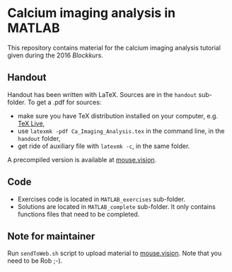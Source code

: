 # Calcium imaging analysis in MATLAB

This repository contains material for the calcium imaging analysis tutorial
given during the 2016 *Blockkurs*.


## Handout

Handout has been written with LaTeX. Sources are in the `handout` sub-folder.
To get a .pdf for sources:

- make sure you have TeX distribution installed on your computer, e.g.
  [TeX Live](https://www.tug.org/texlive/),
- use `latexmk -pdf Ca_Imaging_Analysis.tex` in the command line, in the
  `handout` folder,
- get ride of auxiliary file with `latexmk -c`, in the same folder.

A precompiled version is available at
[mouse.vision](http://mouse.vision/Ca_Imaging_Analysis.pdf).


## Code

- Exercises code is located in `MATLAB_exercises` sub-folder.
- Solutions are located in `MATLAB_complete` sub-folder. It only contains
  functions files that need to be completed.


## Note for maintainer

Run `sendToWeb.sh` script to upload material to
[mouse.vision](http://mouse.vision). Note that you need to be Rob ;-).
